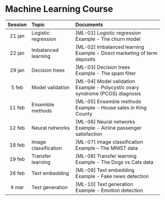 # Machine Learning Course


| Session | Topic | Documents |
| :---: | :--- | :--- |
| 21 jan | Logistic regression | [ML-01] Logistic regression <br> Example - The churn model |
| 22 jan | Imbalanced learning | [ML-02] Imbalanced learning <br> Example - Direct marketing of term deposits |
| 29 jan | Decision trees | [ML-03] Decision trees <br> Example - The spam filter |
| 5 feb | Model validation | [ML-04] Model validation <br> Example - Polycystic ovary syndrome (PCOS) diagnosis |
| 11 feb | Ensemble methods | [ML-05] Ensemble methods <br> Example - House sales in King County |
| 12 feb | Neural networks | [ML-06] Neural networks <br> Example - Airline passenger satisfaction |
| 18 feb | Image classification | [ML-07] Image classification <br> Example – The MNIST data |
| 19 feb | Transfer learning | [ML-08] Transfer learning <br> Example - The Dogs vs Cats data |
| 26 feb | Text embedding | [ML-09] Text embedding <br> Example - Fake news detection |
| 4 mar | Text generation | [ML-10] Text generation <br> Example - Emotion detection |

